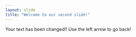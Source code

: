 ```yaml
---
layout: slide
title: "Welcome to our second slide!"
---
```

Your text has been changed!!
Use the left arrow to go back!
